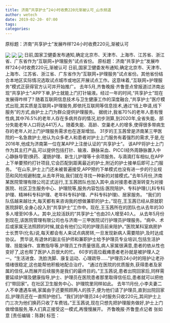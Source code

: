 ```yaml
---
title: 济南“共享护士”24小时收费220元渐被认可_山东频道
author: wetech
date: 2019-02-20- 07:00
tags: 
categories: 
---
```

原标题：济南“共享护士”发展咋样?24小时收费220元,渐被认可
<!-- more -->
                
<img align="center" border="0" src="http://p3.ifengimg.com/fck/2019_08/dc7cdf677f02bf1_w650_h365.jpg" />
                
<img align="center" border="0" src="http://p3.ifengimg.com/fck/2019_08/95aeeb0c75961ee_w327_h469.jpg" />
            
<img align="center" border="0" src="http://p2.ifengimg.com/a/2016/0810/204c433878d5cf9size1_w16_h16.png" />
日前,国家卫健委发布通知,确定北京市、天津市、上海市、江苏省、浙江省、广东省作为“互联网+护理服务”试点省份。
原标题：济南“共享护士”发展咋样?24小时收费220元,渐被认可
日前,国家卫健委发布通知,确定北京市、天津市、上海市、江苏省、浙江省、广东省作为“互联网+护理服务”试点省份。其他省份结合本地区实际情况选取试点城市或地区开展试点工作。这意味着,“互联网+护理服务”模式正获得官方认可并开始推广。
去年5月,齐鲁晚报·齐鲁壹点曾报道过济南出现“共享护士”:APP下单,护士就能上门打针输液。经过一年的时间,“共享护士”现在发展得咋样了?
随着互联网信息技术与卫生健康工作的深度融合,“共享护士”医疗模式出现,其实质是互联网+护理服务,即依托互联网等信息技术,通过“线上申请,线下服务”的方式,由护士上门为群众提供护理服务。
据统计,我省70%的老年人患有慢性病,其中76.5%的老年人存在多病共存的情况,初步测算,到2020年,全省失能、部分失能老年人口将达441万人。随着失能、高龄、空巢老人的增多,使得很多带病生存的老年人对上门护理服务需求也在逐渐增加。
31岁的王玉茜曾是济南某三甲医院的一名急救护士,他认为众多老人和患者对护士上门服务有着强烈的需求,于是,在2016年,他成为济南第一位在某APP上注册认证的“共享护士”。
该APP将护士上门作为其主打产品,可以提供包括打针、输液、静脉采血、PICC(经外周静脉置入中心静脉导管)换药、灌肠护理、新生儿护理等十余项服务。与滴滴打车相似,在APP上下单要预约打针项目,它会匹配到距离最近的护士,附近的护士接单后即可上门服务。
“在山东,护士上门还未被普遍接受,APP预约下单模式也没有进一步的行业规范和风险规避制度,从去年开始,我们就在寻找一种新的对接模式。”去年5月份,济南某医院管理有限公司正式运行,王玉茜团队也加入其中,由对接患者逐渐转变为对接医院、社区卫生服务中心、护理院等,服务内容包括:医院陪护、专科护理(儿科专科护理、精神科专科护理、老年科专科护理、产科专科护理)、居家服务。
“我们的队伍越来越壮大,每天都有来咨询我的想做兼职的护士。”现在,王玉茜已经从原就职医院辞职,全身心投入到“共享护士”工作中。现在,王玉茜所在的团队也从去年的30多人增至90多人。其中,比较活跃的“共享护士”也由20人增至40人。
从去年5月份到现在,该医院管理有限公司也与济南一三甲医院试行护理员护理服务。“病中、术后或家属无法照顾的时候,就会有他们公司的护理员前来陪护。”医院某科室病房护士长贾华(化名)说,每天都会有人来试点病房转,一旦发现新病人需要陪护,及时达成协议。
贾华说,有退休的副主任护师和兼职护士给予护理员专业培训,包括生活护理、技能操作、宣教指导等,护理员工作质量很高,病人家属很满意,患者的依从性也变好了,这也帮了医护人员很大的忙。
60岁的高位截瘫患者老孙就是被护理人之一。“生活进食、洗脸洗脚、康复运动、心理疏导……”护理员24小时的陪护让老孙情绪很稳定,这也能帮他积极地配合治疗。
“通过在医院的优质服务,获得患者及家属的信任,从而展开后续服务是我们的最终目的。”王玉茜说,患者出院回家后,同样需要延续护理及健康指导,护士、护理员在医院患者那里取得信任后,患者就可以把他们“带回家”。在社区卫生服务中心、护理院里同样如此。
去年11月份,小李夫妻二人不幸遭遇车祸,家属由于还要照顾两人的孩子,便为他们请了护理员,直到出院回家后,护理员还在一直照护他们。“我们的护理员24小时服务只收220元,其间护士上门三次为他们换药只收了车费钱。”王玉茜说,现在只想先把护理服务做好,护士上门做增值服务,等人们真正接受这一模式,再慢慢展开。
齐鲁晚报·齐鲁壹点记者 张如意
[责任编辑：陈静]
标签：
 
             
